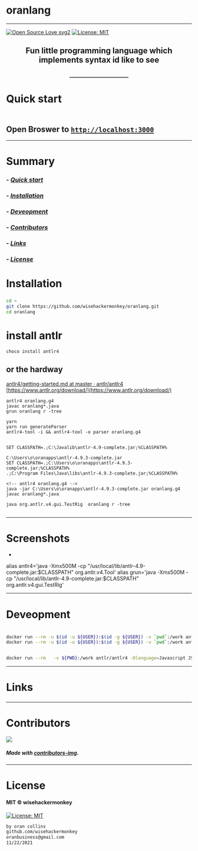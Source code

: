 # oranlang
----
[![Open Source Love svg2](https://badges.frapsoft.com/os/v2/open-source.svg?v=103)](https://github.com/ellerbrock/open-source-badges/)
[![License: MIT](https://img.shields.io/badge/License-MIT-yellow.svg)](https://opensource.org/licenses/MIT)


<!-- <img src="NNNNNNNNNNNNN" width="400"> -->


<h2 align="center">Fun little programming language which implements syntax id like to see</h2>

<h4 align="center">________________________</h4>










# Quick start
### 
##### 
```bash

``` 
## Open Broswer to [`http://localhost:3000`](http://localhost:3000)

---










# Summary
### -  *[Quick start](#Quick-start)*
### -  *[Installation](#Installation)*
### -  *[Deveopment](#For-developers)*
### -  *[Contributors](#Contributors)*
### -  *[Links](#Links)*
### -  *[License](#License)*













 
# Installation
### 
```bash
cd ~
git clone https://github.com/wisehackermonkey/oranlang.git
cd oranlang
```




# install antlr
```
choco install antlr4
```
## or the hardway 
[antlr4/getting-started.md at master · antlr/antlr4](https://github.com/antlr/antlr4/blob/master/doc/getting-started.md#windows)
[https://www.antlr.org/download/](https://www.antlr.org/download/)

```
antlr4 oranlang.g4
javac oranlang*.java
grun oranlang r -tree

yarn
yarn run generateParser
antlr4-tool -i && antlr4-tool -o parser oranlang.g4


SET CLASSPATH=.;C:\Javalib\antlr-4.9-complete.jar;%CLASSPATH%

C:\Users\o\oranapps\antlr-4.9.3-complete.jar
SET CLASSPATH=.;C:\Users\o\oranapps\antlr-4.9.3-complete.jar;%CLASSPATH%
.;C:\Program Files\Java\libs\antlr-4.9.3-complete.jar;%CLASSPATH%

<!-- antlr4 oranlang.g4 -->
java -jar C:\Users\o\oranapps\antlr-4.9.3-complete.jar oranlang.g4
javac oranlang*.java

java org.antlr.v4.gui.TestRig  oranlang r -tree


```
 -----------------
# Screenshots
- <!-- <img src="NNNNNNNNNNNNN" width="400"> -->


alias antlr4='java -Xmx500M -cp "/usr/local/lib/antlr-4.9-complete.jar:$CLASSPATH" org.antlr.v4.Tool'
alias grun='java -Xmx500M -cp "/usr/local/lib/antlr-4.9-complete.jar:$CLASSPATH" org.antlr.v4.gui.TestRig'











-----------------
# Deveopment
### 
```bash

docker run --rm -u $(id -u ${USER}):$(id -g ${USER}) -v `pwd`:/work antlr/antlr4 -Dlanguage=Javascript oranlang.g4
docker run --rm -u $(id -u ${USER}):$(id -g ${USER}) -v `pwd`:/work antlr/antlr4 -Dlanguage=Javascript JSON.g4


docker run --rm   -v ${PWD}:/work antlr/antlr4 -Dlanguage=Javascript JSON.g4

```












 
---
# Links
### 
### 
### 
### 
### 












 -----------------
# Contributors

[![](https://contrib.rocks/image?repo=wisehackermonkey/oranlang)](https://github.com/wisehackermonkey/oranlang/graphs/contributors)

##### Made with [contributors-img](https://contrib.rocks).

-----------------
# License
#### MIT © wisehackermonkey
[![License: MIT](https://img.shields.io/badge/License-MIT-yellow.svg)](https://opensource.org/licenses/MIT)
```bash
by oran collins
github.com/wisehackermonkey
oranbusiness@gmail.com
11/22/2021
```
<!-- 

# Docker
### Build
```bash
cd ~
git clone https://github.com/wisehackermonkey/oranlang.git
cd oranlang
docker build -t wisehackermonkey/oranlang:latest .  
```
### Run
```bash
docker run -it --rm --name wisehackermonkey/oranlang:latest  
```
### Docker-compose
```bash
docker-compose build
docker-compose up 
```
# Publish Docker Image
```bash
docker build -t wisehackermonkey/oranlang:latest .
docker login
docker push wisehackermonkey/oranlang:latest
```
# Deploy on netlify
```
npm install netlify-cli -g
netlify login
netlify deploy
netlify deploy --prod
```
-->